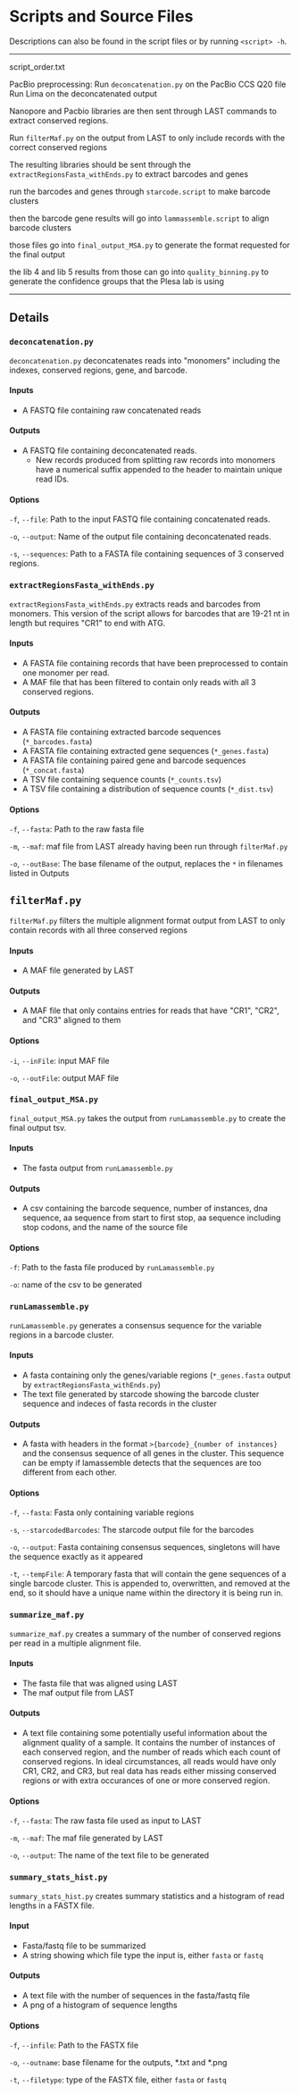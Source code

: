 # Scripts and Source Files

Descriptions can also be found in the script files or by running `<script> -h`.

--------------------------------------
script_order.txt

PacBio preprocessing:
Run `deconcatenation.py` on the PacBio CCS Q20 file
Run Lima on the deconcatenated output

Nanopore and Pacbio libraries are then sent through LAST commands to extract conserved regions.

Run `filterMaf.py` on the output from LAST to only include records with the correct conserved regions

The resulting libraries should be sent through the `extractRegionsFasta_withEnds.py` to extract barcodes and genes

run the barcodes and genes through `starcode.script` to make barcode clusters

then the barcode gene results will go into `lammassemble.script` to align barcode clusters

those files go into `final_output_MSA.py` to generate the format requested for the final output

the lib 4 and lib 5 results from those can go into `quality_binning.py` to generate the confidence groups that the Plesa lab is using


--------------------------------------



## Details

### `deconcatenation.py`
`deconcatenation.py` deconcatenates reads into "monomers" including the indexes, conserved regions, gene, and barcode.

#### Inputs
* A FASTQ file containing raw concatenated reads

#### Outputs
* A FASTQ file containing deconcatenated reads. 
    * New records produced from splitting raw records into monomers have a numerical suffix appended to the header to maintain unique read IDs.

#### Options

`-f`, `--file`: Path to the input FASTQ file containing concatenated reads.

`-o`, `--output`: Name of the output file containing deconcatenated reads.

`-s`, `--sequences`: Path to a FASTA file containing sequences of 3 conserved regions.


### `extractRegionsFasta_withEnds.py`
`extractRegionsFasta_withEnds.py` extracts reads and barcodes from monomers. This version of the script allows for barcodes that are 19-21 nt in length but requires "CR1" to end with ATG.

#### Inputs
* A FASTA file containing records that have been preprocessed to contain one monomer per read.
* A MAF file that has been filtered to contain only reads with all 3 conserved regions.

#### Outputs
* A FASTA file containing extracted barcode sequences (`*_barcodes.fasta`)
* A FASTA file containing extracted gene sequences (`*_genes.fasta`)
* A FASTA file containing paired gene and barcode sequences (`*_concat.fasta`)
* A TSV file containing sequence counts (`*_counts.tsv`)
* A TSV file containing a distribution of sequence counts (`*_dist.tsv`)

#### Options

`-f`, `--fasta`: Path to the raw fasta file

`-m`, `--maf`: maf file from LAST already having been run through `filterMaf.py`

`-o`, `--outBase`: The base filename of the output, replaces the `*` in filenames listed in Outputs


## `filterMaf.py`
`filterMaf.py` filters the multiple alignment format output from LAST to only contain records with all three conserved regions

#### Inputs
* A MAF file generated by LAST

#### Outputs
* A MAF file that only contains entries for reads that have "CR1", "CR2", and "CR3" aligned to them

#### Options

`-i`, `--inFile`: input MAF file

`-o`, `--outFile`: output MAF file

### `final_output_MSA.py`
`final_output_MSA.py` takes the output from `runLamassemble.py` to create the final output tsv.

#### Inputs
* The fasta output from `runLamassemble.py`

#### Outputs
* A csv containing the barcode sequence, number of instances, dna sequence, aa sequence from start to first stop, aa sequence including stop codons, and the name of the source file 

#### Options
`-f`: Path to the fasta file produced by `runLamassemble.py`

`-o`: name of the csv to be generated


### `runLamassemble.py`
`runLamassemble.py` generates a consensus sequence for the variable regions in a barcode cluster.

#### Inputs
* A fasta containing only the genes/variable regions (`*_genes.fasta` output by `extractRegionsFasta_withEnds.py`)
* The text file generated by starcode showing the barcode cluster sequence and indeces of fasta records in the cluster

#### Outputs
* A fasta with headers in the format `>{barcode}_{number of instances}` and the consensus sequence of all genes in the cluster. This sequence can be empty if lamassemble detects that the sequences are too different from each other.

#### Options
`-f`, `--fasta`: Fasta only containing variable regions

`-s`, `--starcodedBarcodes`: The starcode output file for the barcodes

`-o`, `--output`: Fasta containing consensus sequences, singletons will have the sequence exactly as it appeared

`-t`, `--tempFile`: A temporary fasta that will contain the gene sequences of a single barcode cluster. This is appended to, overwritten, and removed at the end, so it should have a unique name within the directory it is being run in.

### `summarize_maf.py`
`summarize_maf.py` creates a summary of the number of conserved regions per read in a multiple alignment file.

#### Inputs
* The fasta file that was aligned using LAST
* The maf output file from LAST

#### Outputs
* A text file containing some potentially useful information about the alignment quality of a sample. It contains the number of instances of each conserved region, and the number of reads which each count of conserved regions. In ideal circumstances, all reads would have only CR1, CR2, and CR3, but real data has reads either missing conserved regions or with extra occurances of one or more conserved region.

#### Options
`-f`, `--fasta`: The raw fasta file used as input to LAST

`-m`, `--maf`: The maf file generated by LAST

`-o`, `--output`: The name of the text file to be generated

### `summary_stats_hist.py`
`summary_stats_hist.py` creates summary statistics and a histogram of read lengths in a FASTX file.

#### Input
* Fasta/fastq file to be summarized
* A string showing which file type the input is, either `fasta` or `fastq`

#### Outputs
* A text file with the number of sequences in the fasta/fastq file
* A png of a histogram of sequence lengths

#### Options
`-f`, `--infile`: Path to the FASTX file

`-o`, `--outname`: base filename for the outputs, \*.txt and \*.png 

`-t`, `--filetype`: type of the FASTX file, either `fasta` or `fastq`
